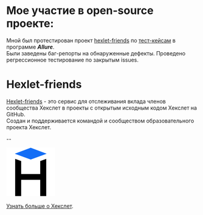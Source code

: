 # Мое участие в open-source проекте:
Мной был протестирован проект [hexlet-friends](https://friends.hexlet.io/) по [тест-кейсам](https://github.com/julia-ju25/testing_hexlet_friends/blob/main/test-cases.pdf) в программе ***Allure***.   
Были заведены баг-репорты на обнаруженные дефекты.
Проведено регрессионное тестирование по закрытым issues. 

# Hexlet-friends
[Hexlet-friends](https://friends.hexlet.io/) - это сервис для отслеживания вклада членов сообщества Хекслет в проекты с открытым исходным кодом Хекслет на GitHub.  
Создан и поддерживается командой и сообществом образовательного проекта Хекслет. 

-- 

[![Hexlet Ltd. logo](https://raw.githubusercontent.com/Hexlet/assets/master/images/hexlet_logo128.png)](https://hexlet.io/pages/about?utm_source=github&utm_medium=link&utm_campaign=hexlet-friends)

[Узнать больше о Хекслет](https://hexlet.io/pages/about?utm_source=github&utm_medium=link&utm_campaign=hexlet-friends).
